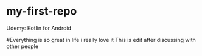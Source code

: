 # my-first-repo
Udemy: Kotlin for Android

#Everything is so great in life i really love it
This is edit after discussing with other people

